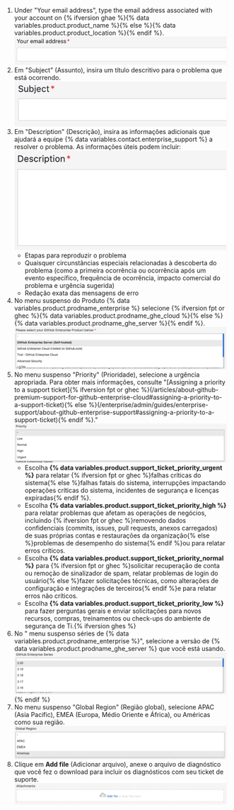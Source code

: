 1. Under "Your email address", type the email address associated with your account on {% ifversion ghae %}{% data variables.product.product_name %}{% else %}{% data variables.product.product_location %}{% endif %}. ![Campo para seu endereço de email](/assets/images/enterprise/support/support-ticket-email-address-field.png)
1. Em "Subject" (Assunto), insira um título descritivo para o problema que está ocorrendo. ![Campo Subject (Assunto)](/assets/images/enterprise/support/support-ticket-subject-field.png)
1. Em "Description" (Descrição), insira as informações adicionais que ajudará a equipe {% data variables.contact.enterprise_support %} a resolver o problema. As informações úteis podem incluir: ![Campo Description (Descrição)](/assets/images/enterprise/support/support-ticket-description-field.png)
    - Etapas para reproduzir o problema
    - Quaisquer circunstâncias especiais relacionadas à descoberta do problema (como a primeira ocorrência ou ocorrência após um evento específico, frequência de ocorrência, impacto comercial do problema e urgência sugerida)
    - Redação exata das mensagens de erro
1. No menu suspenso do Produto {% data variables.product.prodname_enterprise %} selecione {% ifversion fpt or ghec %}{% data variables.product.prodname_ghe_cloud %}{% else %}{% data variables.product.prodname_ghe_server %}{% endif %}. ![Menu suspenso Priority (Prioridade)](/assets/images/enterprise/support/support-ticket-ghe-product.png)
1. No menu suspenso "Priority" (Prioridade), selecione a urgência apropriada. Para obter mais informações, consulte "[Assigning a priority to a support ticket]{% ifversion fpt or ghec %}(/articles/about-github-premium-support-for-github-enterprise-cloud#assigning-a-priority-to-a-support-ticket){% else %}(/enterprise/admin/guides/enterprise-support/about-github-enterprise-support#assigning-a-priority-to-a-support-ticket){% endif %}." ![Menu suspenso Priority (Prioridade)](/assets/images/enterprise/support/support-ticket-priority.png)
    - Escolha **{% data variables.product.support_ticket_priority_urgent %}** para relatar {% ifversion fpt or ghec %}falhas críticas do sistema{% else %}falhas fatais do sistema, interrupções impactando operações críticas do sistema, incidentes de segurança e licenças expiradas{% endif %}.
    - Escolha **{% data variables.product.support_ticket_priority_high %}** para relatar problemas que afetam as operações de negócios, incluindo {% ifversion fpt or ghec %}removendo dados confidenciais (commits, issues, pull requests, anexos carregados) de suas próprias contas e restaurações da organização{% else %}problemas de desempenho do sistema{% endif %}ou para relatar erros críticos.
    - Escolha **{% data variables.product.support_ticket_priority_normal %}** para {% ifversion fpt or ghec %}solicitar recuperação de conta ou remoção de sinalizador de spam, relatar problemas de login do usuário{% else %}fazer solicitações técnicas, como alterações de configuração e integrações de terceiros{% endif %}e para relatar erros não críticos.
    - Escolha **{% data variables.product.support_ticket_priority_low %}** para fazer perguntas gerais e enviar solicitações para novos recursos, compras, treinamentos ou check-ups do ambiente de segurança de Ti.{% ifversion ghes %}
1. No "
menu suspenso séries de {% data variables.product.prodname_enterprise %}", selecione a versão de {% data variables.product.prodname_ghe_server %} que você está usando.
  ![{% data variables.product.prodname_enterprise %} Series drop-down menu](/assets/images/enterprise/support/support-ticket-ghes-series.png)
{% endif %}
1. No menu suspenso "Global Region" (Região global), selecione APAC (Asia Pacific), EMEA (Europa, Médio Oriente e África), ou Américas como sua região. ![Menu suspenso Global Region (Região global)](/assets/images/enterprise/support/support-ticket-global-region.png)
1. Clique em **Add file** (Adicionar arquivo), anexe o arquivo de diagnóstico que você fez o download para incluir os diagnósticos com seu ticket de suporte. ![Botão Add file (Adicionar arquivo)](/assets/images/enterprise/support/support-ticket-add-file.png)
